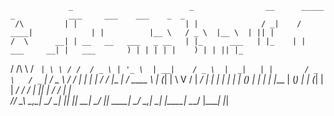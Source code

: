 

                 _                          _                __      _____               _            ___     ___    ___    _  _   
     /\         | |                        | |              / _|    / ____|             | |          |__ \   / _ \  |__ \  | || |  
    /  \      __| | __   __   ___   _ __   | |_      ___   | |_    | |        ___     __| |   ___       ) | | | | |    ) | | || |_ 
   / /\ \    / _` | \ \ / /  / _ \ | '_ \  | __|    / _ \  |  _|   | |       / _ \   / _` |  / _ \     / /  | | | |   / /  |__   _|
  / ____ \  | (_| |  \ V /  |  __/ | | | | | |_    | (_) | | |     | |____  | (_) | | (_| | |  __/    / /_  | |_| |  / /_     | |  
 /_/    \_\  \__,_|   \_/    \___| |_| |_|  \__|    \___/  |_|      \_____|  \___/   \__,_|  \___|   |____|  \___/  |____|    |_|  
                                                                                                                                   
                                                                                                                                   

